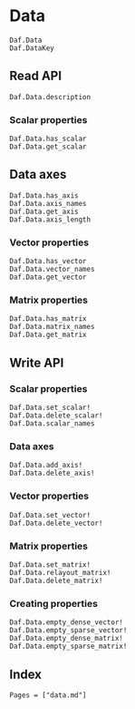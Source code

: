 # Data

```@docs
Daf.Data
Daf.DataKey
```

## Read API

```@docs
Daf.Data.description
```

### Scalar properties

```@docs
Daf.Data.has_scalar
Daf.Data.get_scalar
```

## Data axes

```@docs
Daf.Data.has_axis
Daf.Data.axis_names
Daf.Data.get_axis
Daf.Data.axis_length
```

### Vector properties

```@docs
Daf.Data.has_vector
Daf.Data.vector_names
Daf.Data.get_vector
```

### Matrix properties

```@docs
Daf.Data.has_matrix
Daf.Data.matrix_names
Daf.Data.get_matrix
```

## Write API

### Scalar properties

```@docs
Daf.Data.set_scalar!
Daf.Data.delete_scalar!
Daf.Data.scalar_names
```

### Data axes

```@docs
Daf.Data.add_axis!
Daf.Data.delete_axis!
```

### Vector properties

```@docs
Daf.Data.set_vector!
Daf.Data.delete_vector!
```

### Matrix properties

```@docs
Daf.Data.set_matrix!
Daf.Data.relayout_matrix!
Daf.Data.delete_matrix!
```

### Creating properties

```@docs
Daf.Data.empty_dense_vector!
Daf.Data.empty_sparse_vector!
Daf.Data.empty_dense_matrix!
Daf.Data.empty_sparse_matrix!
```

## Index

```@index
Pages = ["data.md"]
```
